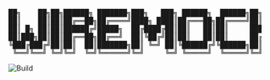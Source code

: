 <pre>
██╗    ██╗██╗██████╗ ███████╗███╗   ███╗ ██████╗  ██████╗██╗  ██╗    ██████╗ ██╗   ██╗██╗
██║    ██║██║██╔══██╗██╔════╝████╗ ████║██╔═══██╗██╔════╝██║ ██╔╝   ██╔════╝ ██║   ██║██║
██║ █╗ ██║██║██████╔╝█████╗  ██╔████╔██║██║   ██║██║     █████╔╝    ██║  ███╗██║   ██║██║
██║███╗██║██║██╔══██╗██╔══╝  ██║╚██╔╝██║██║   ██║██║     ██╔═██╗    ██║   ██║██║   ██║██║
╚███╔███╔╝██║██║  ██║███████╗██║ ╚═╝ ██║╚██████╔╝╚██████╗██║  ██╗██╗╚██████╔╝╚██████╔╝██║
 ╚══╝╚══╝ ╚═╝╚═╝  ╚═╝╚══════╝╚═╝     ╚═╝ ╚═════╝  ╚═════╝╚═╝  ╚═╝╚═╝ ╚═════╝  ╚═════╝ ╚═╝
</pre>

![Build](https://github.com/guerital/WireMock.GUI/workflows/.NET%20Core/badge.svg)
